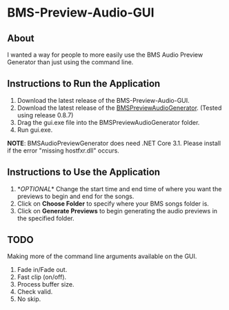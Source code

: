 # BMS-Preview-Audio-GUI

## About

I wanted a way for people to more easily use the BMS Audio Preview Generator than just using the command line.

## Instructions to Run the Application

1. Download the latest release of the BMS-Preview-Audio-GUI.
2. Download the latest release of the [BMSPreviewAudioGenerator](https://github.com/MikiraSora/BmsPreviewAudioGenerator/releases). (Tested using release 0.8.7)
3. Drag the gui.exe file into the BMSPreviewAudioGenerator folder.
4. Run gui.exe.

**NOTE**: BMSAudioPreviewGenerator does need .NET Core 3.1. Please install if the error "missing hostfxr.dll" occurs.

## Instructions to Use the Application

1. \**OPTIONAL*\* Change the start time and end time of where you want the previews to begin and end for the songs.
2. Click on **Choose Folder** to specify where your BMS songs folder is.
3. Click on **Generate Previews** to begin generating the audio previews in the specified folder.

## TODO

Making more of the command line arguments available on the GUI.

1. Fade in/Fade out.
2. Fast clip (on/off).
3. Process buffer size.
4. Check valid.
5. No skip.